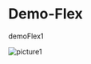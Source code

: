 # Demo-Flex
 demoFlex1
 
 ![picture1](https://user-images.githubusercontent.com/54875940/64916241-a38c4c80-d7a4-11e9-9365-b249797eb233.PNG)
